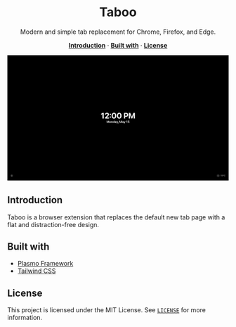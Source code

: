 <h1 align="center">Taboo</h1>

<p align="center">
  Modern and simple tab replacement for Chrome, Firefox, and Edge.
</p>

<p align="center">
  <a href="#introduction"><strong>Introduction</strong></a> ·
  <a href="#built-with"><strong>Built with</strong></a> ·
  <a href="#license"><strong>License</strong></a>
</p>

<img alt="Taboo – Modern and simple tab replacement for Chrome, Firefox, and Edge." src=".github/banner.png" />

## Introduction

Taboo is a browser extension that replaces the default new tab page with a flat
and distraction-free design.

## Built with

- [Plasmo Framework](https://plasmo.com)
- [Tailwind CSS](https://tailwindcss.com)

## License

This project is licensed under the MIT License. See [`LICENSE`](/LICENSE) for more
information.
